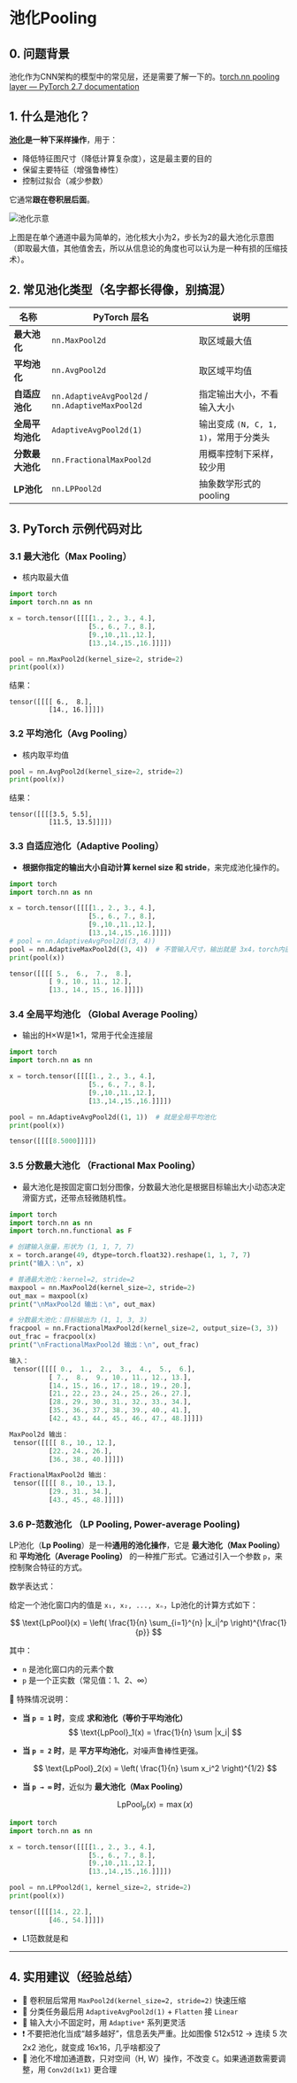 # 池化Pooling

## 0. 问题背景

池化作为CNN架构的模型中的常见层，还是需要了解一下的。[torch.nn pooling layer — PyTorch 2.7 documentation](https://pytorch.org/docs/stable/nn.html#pooling-layers)

## 1. 什么是池化？

**[池化](https://www.jiqizhixin.com/graph/technologies/0a4cedf0-0ee0-4406-946e-2877950da91d)是一种下采样操作**，用于：

- 降低特征图尺寸（降低计算复杂度），这是最主要的目的
- 保留主要特征（增强鲁棒性）
- 控制过拟合（减少参数）

它通常**跟在卷积层后面**。

![池化示意](https://upload.wikimedia.org/wikipedia/commons/e/e9/Max_pooling.png)

上图是在单个通道中最为简单的，池化核大小为2，步长为2的最大池化示意图（即取最大值，其他值舍去，所以从信息论的角度也可以认为是一种有损的压缩技术）。

## 2. 常见池化类型（名字都长得像，别搞混）

| 名称             | PyTorch 层名                                    | 说明                                  |
| ---------------- | ----------------------------------------------- | ------------------------------------- |
| **最大池化**     | `nn.MaxPool2d`                                  | 取区域最大值                          |
| **平均池化**     | `nn.AvgPool2d`                                  | 取区域平均值                          |
| **自适应池化**   | `nn.AdaptiveAvgPool2d` / `nn.AdaptiveMaxPool2d` | 指定输出大小，不看输入大小            |
| **全局平均池化** | `AdaptiveAvgPool2d(1)`                          | 输出变成 `(N, C, 1, 1)`，常用于分类头 |
| **分数最大池化** | `nn.FractionalMaxPool2d`                        | 用概率控制下采样，较少用              |
| **LP池化**       | `nn.LPPool2d`                                   | 抽象数学形式的 pooling                |

##  3. PyTorch 示例代码对比

### 3.1 最大池化（Max Pooling）

- 核内取最大值

```python
import torch
import torch.nn as nn

x = torch.tensor([[[[1., 2., 3., 4.],
                    [5., 6., 7., 8.],
                    [9.,10.,11.,12.],
                    [13.,14.,15.,16.]]]])

pool = nn.MaxPool2d(kernel_size=2, stride=2)
print(pool(x))
```

结果：

```
tensor([[[[ 6.,  8.],
          [14., 16.]]]])
```

### 3.2 平均池化（Avg Pooling）

- 核内取平均值

```python
pool = nn.AvgPool2d(kernel_size=2, stride=2)
print(pool(x))
```

结果：

```
tensor([[[[3.5, 5.5],
          [11.5, 13.5]]]])
```

### 3.3 自适应池化（Adaptive Pooling）

- **根据你指定的输出大小自动计算 kernel size 和 stride**，来完成池化操作的。

```python
import torch
import torch.nn as nn

x = torch.tensor([[[[1., 2., 3., 4.],
                    [5., 6., 7., 8.],
                    [9.,10.,11.,12.],
                    [13.,14.,15.,16.]]]])
# pool = nn.AdaptiveAvgPool2d((3, 4))
pool = nn.AdaptiveMaxPool2d((3, 4))  # 不管输入尺寸，输出就是 3x4，torch内部自动算
print(pool(x))
```

```python
tensor([[[[ 5.,  6.,  7.,  8.],
          [ 9., 10., 11., 12.],
          [13., 14., 15., 16.]]]])
```

### 3.4 全局平均池化 （Global Average Pooling）

- 输出的H×W是1×1，常用于代全连接层

```python
import torch
import torch.nn as nn

x = torch.tensor([[[[1., 2., 3., 4.],
                    [5., 6., 7., 8.],
                    [9.,10.,11.,12.],
                    [13.,14.,15.,16.]]]])

pool = nn.AdaptiveAvgPool2d((1, 1))  # 就是全局平均池化
print(pool(x))
```

```python
tensor([[[[8.5000]]]])
```

### 3.5 分数最大池化 （Fractional Max Pooling）

- 最大池化是按固定窗口划分图像，分数最大池化是根据目标输出大小动态决定滑窗方式，还带点轻微随机性。

```python
import torch
import torch.nn as nn
import torch.nn.functional as F

# 创建输入张量，形状为 (1, 1, 7, 7)
x = torch.arange(49, dtype=torch.float32).reshape(1, 1, 7, 7)
print("输入：\n", x)

# 普通最大池化：kernel=2, stride=2
maxpool = nn.MaxPool2d(kernel_size=2, stride=2)
out_max = maxpool(x)
print("\nMaxPool2d 输出：\n", out_max)

# 分数最大池化：目标输出为 (1, 1, 3, 3)
fracpool = nn.FractionalMaxPool2d(kernel_size=2, output_size=(3, 3))
out_frac = fracpool(x)
print("\nFractionalMaxPool2d 输出：\n", out_frac)
```

```python
输入：
 tensor([[[[ 0.,  1.,  2.,  3.,  4.,  5.,  6.],
          [ 7.,  8.,  9., 10., 11., 12., 13.],
          [14., 15., 16., 17., 18., 19., 20.],
          [21., 22., 23., 24., 25., 26., 27.],
          [28., 29., 30., 31., 32., 33., 34.],
          [35., 36., 37., 38., 39., 40., 41.],
          [42., 43., 44., 45., 46., 47., 48.]]]])

MaxPool2d 输出：
 tensor([[[[ 8., 10., 12.],
          [22., 24., 26.],
          [36., 38., 40.]]]])

FractionalMaxPool2d 输出：
 tensor([[[[ 8., 10., 13.],
          [29., 31., 34.],
          [43., 45., 48.]]]])
```

### 3.6 P-范数池化 （LP Pooling, Power-average Pooling)

LP池化（**Lp Pooling**）是一种**通用的池化操作**，它是 **最大池化（Max Pooling）** 和 **平均池化（Average Pooling）** 的一种推广形式。它通过引入一个参数 `p`，来控制聚合特征的方式。

 数学表达式：

给定一个池化窗口内的值是 `x₁, x₂, ..., xₙ`，Lp池化的计算方式如下：

$$
\text{LpPool}(x) = \left( \frac{1}{n} \sum_{i=1}^{n} |x_i|^p \right)^{\frac{1}{p}}
$$

其中：

- `n` 是池化窗口内的元素个数
- `p` 是一个正实数（常见值：1、2、∞）

🎯 特殊情况说明：

- **当 `p = 1` 时**，变成 **求和池化（等价于平均池化）**
  $$
  \text{LpPool}_1(x) = \frac{1}{n} \sum |x_i|
  $$
  
- **当 `p = 2` 时**，是 **平方平均池化**，对噪声鲁棒性更强。

  $$
  \text{LpPool}_2(x) = \left( \frac{1}{n} \sum x_i^2 \right)^{1/2}
  $$

- **当 `p → ∞` 时**，近似为 **最大池化（Max Pooling）**

  $$
  \text{LpPool}_p(x) = \max(x)
  $$

```python
import torch
import torch.nn as nn

x = torch.tensor([[[[1., 2., 3., 4.],
                    [5., 6., 7., 8.],
                    [9.,10.,11.,12.],
                    [13.,14.,15.,16.]]]])

pool = nn.LPPool2d(1, kernel_size=2, stride=2)
print(pool(x))
```

```python
tensor([[[[14., 22.],
          [46., 54.]]]])
```

- L1范数就是和

------

## 4. 实用建议（经验总结）

- 🚀 卷积层后常用 `MaxPool2d(kernel_size=2, stride=2)` 快速压缩
- 🤖 分类任务最后用 `AdaptiveAvgPool2d(1)` + `Flatten` 接 `Linear`
- 📏 输入大小不固定时，用 `Adaptive*` 系列更灵活
- ❗ 不要把池化当成“越多越好”，信息丢失严重。比如图像 512x512 → 连续 5 次 2x2 池化，就变成 16x16，几乎啥都没了
- 🎯 池化不增加通道数，只对空间（H, W）操作，不改变 `C`。如果通道数需要调整，用 `Conv2d(1x1)` 更合理
